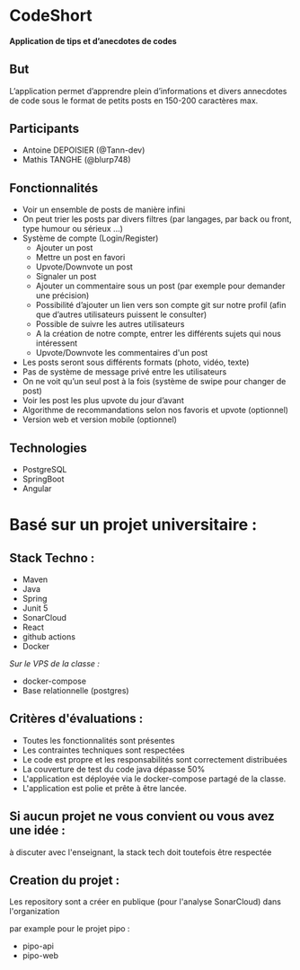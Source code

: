 # CodeShort
#### Application de tips et d’anecdotes de codes

## But

L’application permet d’apprendre plein d’informations et divers annecdotes de code sous le format de petits posts en 150-200 caractères max.

## Participants

* Antoine DEPOISIER (@Tann-dev)
* Mathis TANGHE (@blurp748)

## Fonctionnalités

* Voir un ensemble de posts de manière infini
* On peut trier les posts par divers filtres (par langages, par back ou front, type humour ou sérieux ...)
* Système de compte (Login/Register)
    * Ajouter un post
    * Mettre un post en favori
    * Upvote/Downvote un post
    * Signaler un post
    * Ajouter un commentaire sous un post (par exemple pour demander une précision)
    * Possibilité d’ajouter un lien vers son compte git sur notre profil (afin que d’autres utilisateurs puissent le consulter)
    * Possible de suivre les autres utilisateurs
    * A la création de notre compte, entrer les différents sujets qui nous intéressent
    * Upvote/Downvote les commentaires d'un post
* Les posts seront sous différents formats (photo, vidéo, texte)
* Pas de système de message privé entre les utilisateurs
* On ne voit qu’un seul post à la fois (système de swipe pour changer de post)
* Voir les post les plus upvote du jour d’avant
* Algorithme de recommandations selon nos favoris et upvote (optionnel)
* Version web et version mobile (optionnel)

## Technologies

* PostgreSQL
* SpringBoot
* Angular

# Basé sur un projet universitaire :

## Stack Techno :

* Maven
* Java
* Spring
* Junit 5
* SonarCloud
* React
* github actions
* Docker

*Sur le VPS de la classe :*
* docker-compose
* Base relationnelle (postgres)


## Critères d'évaluations :

* Toutes les fonctionnalités sont présentes
* Les contraintes techniques sont respectées
* Le code est propre et les responsabilités sont correctement distribuées
* La couverture de test du code java dépasse 50%
* L'application est déployée via le docker-compose partagé de la classe.
* L'application est polie et prête à être lancée.


## Si aucun projet ne vous convient ou vous avez une idée :

à discuter avec l'enseignant, la stack tech doit toutefois être respectée

## Creation du projet : 

Les repository sont a créer en publique (pour l'analyse SonarCloud) dans l'organization

par example pour le projet pipo : 
* pipo-api
* pipo-web
